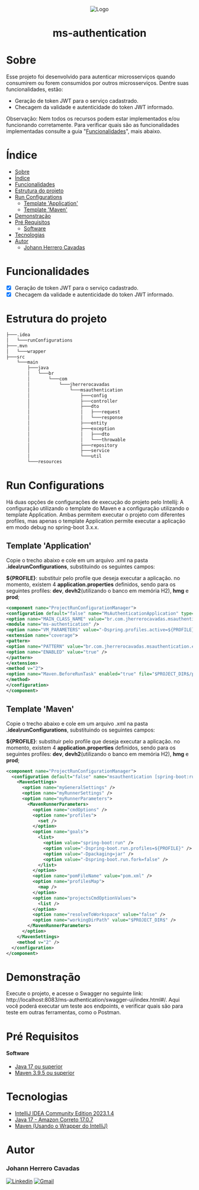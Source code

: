 <div align="center">

![Logo](https://placehold.co/730x410)

</div>

<h1 align = "center"> ms-authentication </h1>

# Sobre
Esse projeto foi desenvolvido para autenticar microsserviços quando consumirem ou forem consumidos por outros microsserviços. Dentre suas funcionalidades, estão:

- Geração de token JWT para o serviço cadastrado.
- Checagem da validade e autenticidade do token JWT informado.

Observação: Nem todos os recursos podem estar implementados e/ou funcionando corretamente. Para verificar quais são as funcionalidades implementadas consulte a guia "[Funcionalidades](#Funcionalidades)", mais abaixo.

# Índice

* [Sobre](#sobre)
* [Índice](#índice)
* [Funcionalidades](#funcionalidades)
* [Estrutura do projeto](#estrutura-do-projeto)
* [Run Configurations](#run-configurations)
  * [Template 'Application'](#template-application)
  * [Template 'Maven'](#template-maven)
* [Demonstração](#demonstração)
* [Pré Requisitos](#pré-requisitos)
  * [Software](#software)
* [Tecnologias](#tecnologias)
* [Autor](#autor)
  * [Johann Herrero Cavadas](#johann-herrero-cavadas)


# Funcionalidades

- [x] Geração de token JWT para o serviço cadastrado.
- [x] Checagem da validade e autenticidade do token JWT informado.

# Estrutura do projeto
```bash
├───.idea                                               
│   └───runConfigurations                               
├───.mvn                                                
│   └───wrapper                                         
├───src                                                 
    └───main                                            
        ├───java                                        
        │   └───br                                      
        │       └───com                                 
        │           └───jherrerocavadas                 
        │               └───msauthentication            
        │                   ├───config                  
        │                   ├───controller              
        │                   ├───dto                     
        │                   │   ├───request             
        │                   │   └───response            
        │                   ├───entity
        │                   ├───exception
        │                   │   ├───dto
        │                   │   └───throwable
        │                   ├───repository
        │                   ├───service
        │                   └───util
        └───resources

```


# Run Configurations

Há duas opções de configurações de execução do projeto pelo Intellij: 
A configuração utilizando o template do Maven e a configuração utilizando o template Application.
Ambas permitem executar o projeto com diferentes profiles, mas apenas o template Application permite
executar a aplicação em modo debug no spring-boot 3.x.x.

## Template 'Application'
Copie o trecho abaixo e cole em um arquivo .xml na pasta **.idea\runConfigurations**, substituindo 
os seguintes campos:

**${PROFILE}**: substituir pelo profile que deseja executar a aplicação. no momento, existem 4 **application.properties**
definidos, sendo para os seguintes profiles: **dev**, **devh2**(utilizando o banco em memória H2), **hmg** e **prod**;

```xml
<component name="ProjectRunConfigurationManager">
<configuration default="false" name="MsAuthenticationApplication" type="Application" factoryName="Application" nameIsGenerated="true">
<option name="MAIN_CLASS_NAME" value="br.com.jherrerocavadas.msauthentication.MsAuthenticationApplication" />
<module name="ms-authentication" />
<option name="VM_PARAMETERS" value="-Dspring.profiles.active=${PROFILE}" />
<extension name="coverage">
<pattern>
<option name="PATTERN" value="br.com.jherrerocavadas.msauthentication.entity.*" />
<option name="ENABLED" value="true" />
</pattern>
</extension>
<method v="2">
<option name="Maven.BeforeRunTask" enabled="true" file="$PROJECT_DIR$/pom.xml" goal="compile" />
</method>
</configuration>
</component>
```

## Template 'Maven'
Copie o trecho abaixo e cole em um arquivo .xml na pasta **.idea\runConfigurations**, substituindo
os seguintes campos:

**${PROFILE}**: substituir pelo profile que deseja executar a aplicação. no momento, existem 4 **application.properties**
definidos, sendo para os seguintes profiles: **dev**, **devh2**(utilizando o banco em memória H2), **hmg** e **prod**;

```xml
<component name="ProjectRunConfigurationManager">
  <configuration default="false" name="msauthentication [spring-boot:run...]" type="MavenRunConfiguration" factoryName="Maven">
    <MavenSettings>
      <option name="myGeneralSettings" />
      <option name="myRunnerSettings" />
      <option name="myRunnerParameters">
        <MavenRunnerParameters>
          <option name="cmdOptions" />
          <option name="profiles">
            <set />
          </option>
          <option name="goals">
            <list>
              <option value="spring-boot:run" />
              <option value="-Dspring-boot.run.profiles=${PROFILE}" />
              <option value="-Dpackaging=jar" />
              <option value="-Dspring-boot.run.fork=false" />
            </list>
          </option>
          <option name="pomFileName" value="pom.xml" />
          <option name="profilesMap">
            <map />
          </option>
          <option name="projectsCmdOptionValues">
            <list />
          </option>
          <option name="resolveToWorkspace" value="false" />
          <option name="workingDirPath" value="$PROJECT_DIR$" />
        </MavenRunnerParameters>
      </option>
    </MavenSettings>
    <method v="2" />
  </configuration>
</component>
```

# Demonstração
Execute o projeto, e acesse o Swagger no seguinte link: http://localhost:8083/ms-authentication/swagger-ui/index.html#/.
Aqui você poderá executar um teste aos endpoints, e verificar quais são para teste em outras ferramentas, como o Postman.


# Pré Requisitos

#### Software
- [Java 17 ou superior](https://docs.aws.amazon.com/corretto/latest/corretto-17-ug/downloads-list.html)
- [Maven 3.9.5 ou superior](https://maven.apache.org/download.cgi)

# Tecnologias
- [IntelliJ IDEA Community Edition 2023.1.4](https://www.jetbrains.com)
- [Java 17 - Amazon Correto 17.0.7](https://www.java.com/pt-BR/)
- [Maven (Usando o Wrapper do IntelliJ)](https://maven.apache.org)


# Autor
### Johann Herrero Cavadas
[![Linkedin](https://img.shields.io/badge/LinkedIn-0077B5?style=for-the-badge&logo=linkedin&logoColor=white)](https://www.linkedin.com/in/jherrerocavadas/)
[![Gmail](https://img.shields.io/badge/Gmail-D14836?style=for-the-badge&logo=gmail&logoColor=white)](mailto:jherrerocavadas@gmail.com)
